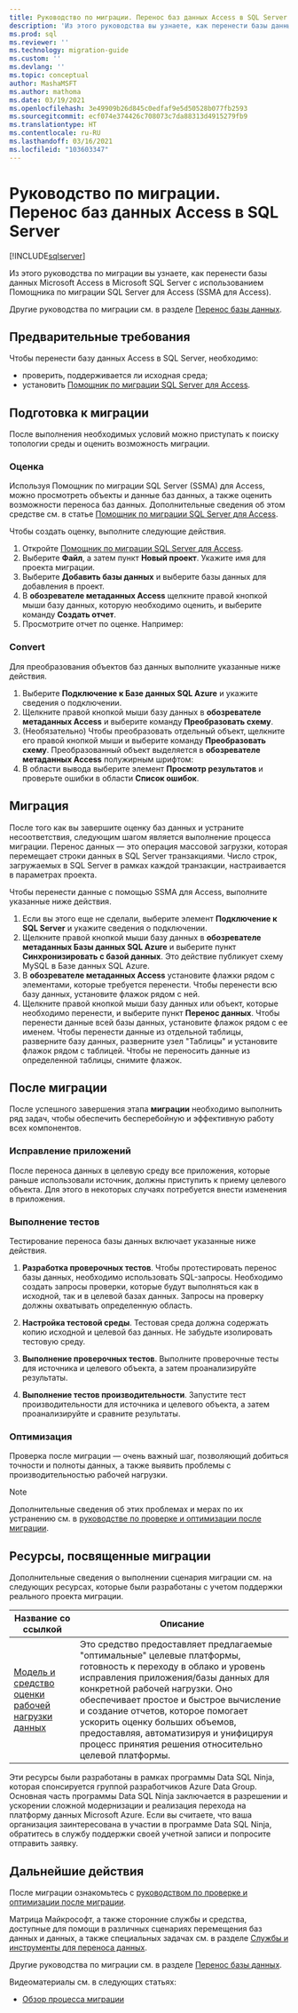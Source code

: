 ```yaml
---
title: Руководство по миграции. Перенос баз данных Access в SQL Server
description: 'Из этого руководства вы узнаете, как перенести базы данных Microsoft Access в Microsoft SQL Server с использованием Помощника по миграции SQL Server для Access (SSMA для Access). '
ms.prod: sql
ms.reviewer: ''
ms.technology: migration-guide
ms.custom: ''
ms.devlang: ''
ms.topic: conceptual
author: MashaMSFT
ms.author: mathoma
ms.date: 03/19/2021
ms.openlocfilehash: 3e49909b26d845c0edfaf9e5d50528b077fb2593
ms.sourcegitcommit: ecf074e374426c708073c7da88313d4915279fb9
ms.translationtype: HT
ms.contentlocale: ru-RU
ms.lasthandoff: 03/16/2021
ms.locfileid: "103603347"
---
```

# <a name="migration-guide-access-to-sql-server"></a>Руководство по миграции. Перенос баз данных Access в SQL Server
[!INCLUDE[sqlserver](../../../includes/applies-to-version/sqlserver.md)]

Из этого руководства по миграции вы узнаете, как перенести базы данных Microsoft Access в Microsoft SQL Server с использованием Помощника по миграции SQL Server для Access (SSMA для Access). 

Другие руководства по миграции см. в разделе [Перенос базы данных](https://datamigration.microsoft.com/). 

## <a name="prerequisites"></a>Предварительные требования 

Чтобы перенести базу данных Access в SQL Server, необходимо:

- проверить, поддерживается ли исходная среда; 
- установить [Помощник по миграции SQL Server для Access](https://www.microsoft.com/download/details.aspx?id=54255). 


## <a name="pre-migration"></a>Подготовка к миграции 


После выполнения необходимых условий можно приступать к поиску топологии среды и оценить возможность миграции.


### <a name="assess"></a>Оценка

Используя Помощник по миграции SQL Server (SSMA) для Access, можно просмотреть объекты и данные баз данных, а также оценить возможности переноса баз данных. Дополнительные сведения об этом средстве см. в статье [Помощник по миграции SQL Server для Access](/sql/ssma/access/sql-server-migration-assistant-for-access-accesstosql).

Чтобы создать оценку, выполните следующие действия.

1. Откройте [Помощник по миграции SQL Server для Access](https://www.microsoft.com/download/details.aspx?id=54255). 
1. Выберите **Файл**, а затем пункт **Новый проект**. Укажите имя для проекта миграции. 
1. Выберите **Добавить базы данных** и выберите базы данных для добавления в проект. 
1. В **обозревателе метаданных Access** щелкните правой кнопкой мыши базу данных, которую необходимо оценить, и выберите команду **Создать отчет**. 
1. Просмотрите отчет по оценке. Например: 

### <a name="convert"></a>Convert 

Для преобразования объектов баз данных выполните указанные ниже действия. 

1. Выберите **Подключение к Базе данных SQL Azure** и укажите сведения о подключении. 
1. Щелкните правой кнопкой мыши базу данных в **обозревателе метаданных Access** и выберите команду **Преобразовать схему**.  
1. (Необязательно) Чтобы преобразовать отдельный объект, щелкните его правой кнопкой мыши и выберите команду **Преобразовать схему**. Преобразованный объект выделяется в **обозревателе метаданных Access** полужирным шрифтом: 
1. В области вывода выберите элемент **Просмотр результатов** и проверьте ошибки в области **Список ошибок**. 


## <a name="migrate"></a>Миграция

После того как вы завершите оценку баз данных и устраните несоответствия, следующим шагом является выполнение процесса миграции. Перенос данных — это операция массовой загрузки, которая перемещает строки данных в SQL Server транзакциями. Число строк, загружаемых в SQL Server в рамках каждой транзакции, настраивается в параметрах проекта.

Чтобы перенести данные с помощью SSMA для Access, выполните указанные ниже действия. 

1. Если вы этого еще не сделали, выберите элемент **Подключение к SQL Server** и укажите сведения о подключении. 
1. Щелкните правой кнопкой мыши базу данных в **обозревателе метаданных Базы данных SQL Azure** и выберите пункт **Синхронизировать с базой данных**. Это действие публикует схему MySQL в Базе данных SQL Azure.
1. В **обозревателе метаданных Access** установите флажки рядом с элементами, которые требуется перенести. Чтобы перенести всю базу данных, установите флажок рядом с ней. 
1. Щелкните правой кнопкой мыши базу данных или объект, которые необходимо перенести, и выберите пункт **Перенос данных**. 
   Чтобы перенести данные всей базы данных, установите флажок рядом с ее именем. Чтобы перенести данные из отдельной таблицы, разверните базу данных, разверните узел "Таблицы" и установите флажок рядом с таблицей. Чтобы не переносить данные из определенной таблицы, снимите флажок.


## <a name="post-migration"></a>После миграции 

После успешного завершения этапа **миграции** необходимо выполнить ряд задач, чтобы обеспечить бесперебойную и эффективную работу всех компонентов.

### <a name="remediate-applications"></a>Исправление приложений

После переноса данных в целевую среду все приложения, которые раньше использовали источник, должны приступить к приему целевого объекта. Для этого в некоторых случаях потребуется внести изменения в приложения.

### <a name="perform-tests"></a>Выполнение тестов

Тестирование переноса базы данных включает указанные ниже действия.

1. **Разработка проверочных тестов**. Чтобы протестировать перенос базы данных, необходимо использовать SQL-запросы. Необходимо создать запросы проверки, которые будут выполняться как в исходной, так и в целевой базах данных. Запросы на проверку должны охватывать определенную область.

2. **Настройка тестовой среды**. Тестовая среда должна содержать копию исходной и целевой баз данных. Не забудьте изолировать тестовую среду.

3. **Выполнение проверочных тестов**. Выполните проверочные тесты для источника и целевого объекта, а затем проанализируйте результаты.

4. **Выполнение тестов производительности**. Запустите тест производительности для источника и целевого объекта, а затем проанализируйте и сравните результаты.


### <a name="optimize"></a>Оптимизация

Проверка после миграции — очень важный шаг, позволяющий добиться точности и полноты данных, а также выявить проблемы с производительностью рабочей нагрузки.

> [!Note]
> Дополнительные сведения об этих проблемах и мерах по их устранению см. в [руководстве по проверке и оптимизации после миграции](https://docs.microsoft.com/sql/relational-databases/post-migration-validation-and-optimization-guide).

## <a name="migration-assets"></a>Ресурсы, посвященные миграции 

Дополнительные сведения о выполнении сценария миграции см. на следующих ресурсах, которые были разработаны с учетом поддержки реального проекта миграции.

| **Название со ссылкой** | **Описание** |
| -------------- | --------------- |
| [Модель и средство оценки рабочей нагрузки данных](https://github.com/Microsoft/DataMigrationTeam/tree/master/Data%20Workload%20Assessment%20Model%20and%20Tool) | Это средство предоставляет предлагаемые "оптимальные" целевые платформы, готовность к переходу в облако и уровень исправления приложения/базы данных для конкретной рабочей нагрузки. Оно обеспечивает простое и быстрое вычисление и создание отчетов, которое помогает ускорить оценку больших объемов, предоставляя, автоматизируя и унифицируя процесс принятия решения относительно целевой платформы. |

Эти ресурсы были разработаны в рамках программы Data SQL Ninja, которая спонсируется группой разработчиков Azure Data Group. Основная часть программы Data SQL Ninja заключается в разрешении и ускорении сложной модернизации и реализация перехода на платформу данных Microsoft Azure. Если вы считаете, что ваша организация заинтересована в участии в программе Data SQL Ninja, обратитесь в службу поддержки своей учетной записи и попросите отправить заявку.

## <a name="next-steps"></a>Дальнейшие действия

После миграции ознакомьтесь с [руководством по проверке и оптимизации после миграции](/sql/relational-databases/post-migration-validation-and-optimization-guide). 

Матрица Майкрософт, а также сторонние службы и средства, доступные для помощи в различных сценариях перемещения баз данных и данных, а также специальных задачах см. в разделе [Службы и инструменты для переноса данных](/azure/dms/dms-tools-matrix).

Другие руководства по миграции см. в разделе [Перенос базы данных](https://datamigration.microsoft.com/). 

Видеоматериалы см. в следующих статьях:
- [Обзор процесса миграции](https://azure.microsoft.com/resources/videos/overview-of-migration-and-recommended-tools-services/)
